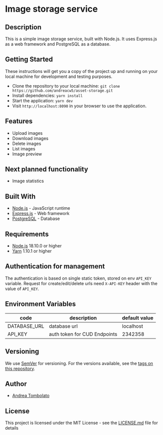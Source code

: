 # Image storage service

## Description
This is a simple image storage service, built with Node.js. It uses Express.js as a web framework and PostgreSQL as a database.

## Getting Started
These instructions will get you a copy of the project up and running on your local machine for development and testing purposes.
- Clone the repository to your local machine: `git clone https://github.com/andreacw5/asset-storage.git`
- Install dependencies: `yarn install`
- Start the application: `yarn dev`
- Visit `http://localhost:8090` in your browser to use the application.

## Features
- Upload images
- Download images
- Delete images
- List images
- Image preview

## Next planned functionality
- Image statistics

## Built With
- [Node.js](https://nodejs.org/en/) - JavaScript runtime
- [Express.js](https://expressjs.com/) - Web framework
- [PostgreSQL](https://www.postgresql.org/) - Database

## Requirements
- [Node.js](https://nodejs.org/en/download/) 18.10.0 or higher
- [Yarn](https://yarnpkg.com/en/) 1.10.1 or higher

## Authentication for management
The authentication is based on single static token, stored on env `API_KEY` variable.
Request for create/edit/delete urls need `X-API-KEY` header with the value of `API_KEY`.

## Environment Variables
| code         | description                  | default value |
|--------------|------------------------------|---------------|
| DATABASE_URL | database url                 | localhost     |
| API_KEY      | auth token for CUD Endpoints | 2342358       |

## Versioning
We use [SemVer](http://semver.org/) for versioning. For the versions available, see the [tags on this repository](https://github.com/andreacw5/url-manager-app/releases).

## Author
- [Andrea Tombolato](https://andreacw.dev)

## License
This project is licensed under the MIT License - see the [LICENSE.md](LICENSE.md) file for details
